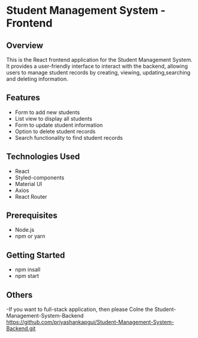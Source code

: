 # Student Management System - Frontend

## Overview

This is the React frontend application for the Student Management System. It provides a user-friendly interface to interact with the backend, allowing users to manage student records by creating, viewing, updating,searching and deleting information.

## Features

- Form to add new students
- List view to display all students
- Form to update student information
- Option to delete student records
- Search functionality to find student records

## Technologies Used

- React
- Styled-components
- Material UI
- Axios 
- React Router 

## Prerequisites

- Node.js
- npm or yarn

## Getting Started

- npm insall
- npm start

## Others

-If you want to full-stack application, then please Colne the Student-Management-System-Backend 
https://github.com/priyashankapgui/Student-Management-System-Backend.git
